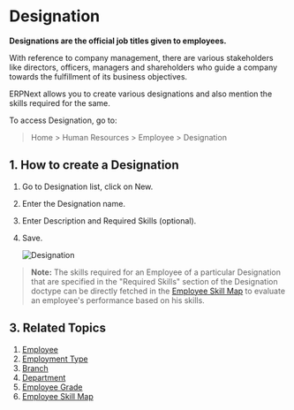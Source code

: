 <!-- add-breadcrumbs -->
# Designation

**Designations are the official job titles given to employees.**

With reference to company management, there are various stakeholders like directors, officers, managers and shareholders who guide a company towards the fulfillment of its business objectives.

ERPNext allows you to create various designations and also mention the skills required for the same.

To access Designation, go to:

> Home > Human Resources > Employee > Designation

## 1. How to create a Designation

1. Go to Designation list, click on New.
1. Enter the Designation name.
1. Enter Description and Required Skills (optional).
1. Save.


    <img class="screenshot" alt="Designation" src="{{docs_base_url}}/v13/assets/img/human-resources/designation.png">



> **Note:** The skills required for an Employee of a particular Designation that are specified in the "Required Skills" section of the Designation doctype can be directly fetched in the [Employee Skill Map](/docs/v13/user/manual/en/human-resources/employee_skill_map) to evaluate an employee's performance based on his skills.


## 3. Related Topics

1. [Employee](/docs/v13/user/manual/en/human-resources/employee)
1. [Employment Type](/docs/v13/user/manual/en/human-resources/employment-type)
1. [Branch](/docs/v13/user/manual/en/human-resources/branch)
1. [Department](/docs/v13/user/manual/en/human-resources/department)
1. [Employee Grade](/docs/v13/user/manual/en/human-resources/employee-grade)
1. [Employee Skill Map](/docs/v13/user/manual/en/human-resources/employee_skill_map)
